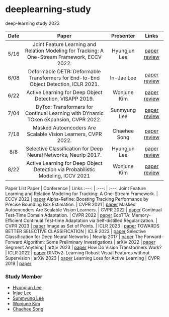 # deeplearning-study
deep-learning study 2023

Date | Paper | Presenter | Links
:---: | :---: | :---: | :---:
5/16 | Joint Feature Learning and Relation Modeling for Tracking: A One-Stream Framework, ECCV 2022. | Hyungjun Lee | [paper](https://arxiv.org/abs/2203.11991) [review](https://notaai.notion.site/Joint-Feature-Learning-and-Relation-Modeling-for-Tracking-A-One-Stream-Framework-bd00a7851fa3467fb12b2a4ea705cb00)
6/08 | Deformable DETR: Deformable Transformers for End-to-End Object Detection, ICLR 2021. | In-Jae Lee | [paper](https://arxiv.org/abs/2010.04159) [review](https://confused-winter-bd1.notion.site/DEFORMABLE-DETR-DEFORMABLE-TRANSFORMERS-FOR-END-TO-END-OBJECT-DETECTION-e34951da4f7c43d4814f9faee915c8c9?pvs=25)
6/22 | Active Learning for Deep Object Detection, VISAPP 2019. | Wonjune Kim | [paper](https://arxiv.org/abs/1809.09875) [review](https://inexpensive-hospital-30f.notion.site/Active-Learning-for-Deep-Object-Detection-8392c8d27b8c4f948cf30ff8c9758b4a?pvs=4)
7/04 | DyTox: Transformers for Continual Learning with DYnamic TOken eXpansion, CVPR 2022. | Sunmyung Lee | [paper](https://arxiv.org/abs/2111.11326) [review](https://tabby-shoemaker-cdd.notion.site/DyTox-Transformers-for-Continual-Learning-with-DYnamic-TOken-eXpansion-56d005783b4441bf98ef1915482d3bcb?pvs=4)
7/18 | Masked Autoencoders Are Scalable Vision Learners, CVPR 2022. | Chaehee Song | [paper](https://arxiv.org/abs/2111.06377) [review](https://www.notion.so/Masked-Autoencoders-Are-Scalable-Vision-Learners-ffd77b71875e4d59888f4b06b050a37f?pvs=4)
8/8 | Selective Classification for Deep Neural Networks, Neurlp 2017. | Hyungjun Lee | [paper](https://papers.nips.cc/paper_files/paper/2017/hash/4a8423d5e91fda00bb7e46540e2b0cf1-Abstract.html) [review](https://notaai.notion.site/Selective-Classification-for-Deep-Neural-Networks-c9504a8485964ba88011ba317f212805?pvs=4)
8/22 | Active Learning for Deep Object Detection via Probabilistic Modeling, ICCV 2021 | Wonjune Kim | [paper](https://arxiv.org/abs/2103.16130) [review](https://inexpensive-hospital-30f.notion.site/Active-Learning-for-Deep-Object-Detection-via-Probabilistic-Modeling-5046c072c60c4d7494605e5e3518a983?pvs=4)

Paper List
Paper | Conference | Links
:---: | :---: | :---:
Joint Feature Learning and Relation Modeling for Tracking: A One-Stream Framework. | ECCV 2022 | [paper](https://arxiv.org/abs/2203.11991)
Alpha-Refine: Boosting Tracking Performance by Precise Bounding Box Estimation. | CVPR 2021 | [paper](https://arxiv.org/abs/2012.06815)
Masked Autoencoders Are Scalable Vision Learners. | CVPR 2022 | [paper](https://openaccess.thecvf.com/content/CVPR2022/papers/He_Masked_Autoencoders_Are_Scalable_Vision_Learners_CVPR_2022_paper.pdf)
Continual Test-Time Domain Adaptation. | CVPR 2022 | [paper](https://arxiv.org/abs/2203.13591)
EcoTTA: Memory-Efficient Continual Test-time Adaptation via Self-distilled Regularization. | CVPR 2023 | [paper](https://arxiv.org/abs/2303.01904)
Image as Set of Points.  | ICLR 2023 | [paper](https://arxiv.org/abs/2303.01494)
TOWARDS BETTER SELECTIVE CLASSIFICATION | ICLR 2023 | [paper](https://openreview.net/forum?id=5gDz_yTcst)
Selective Classification for Deep Neural Networks | Neurlp 2017 | [paper](https://papers.nips.cc/paper_files/paper/2017/hash/4a8423d5e91fda00bb7e46540e2b0cf1-Abstract.html)
The Forward-Forward Algorithm: Some Preliminary Investigations | arXiv 2022 | [paper](https://arxiv.org/abs/2212.13345)
Segment Anything | arXiv 2023 | [paper](https://arxiv.org/abs/2304.02643)
How Do Vision Transformers Work? | ICLR 2022  | [paper](https://arxiv.org/abs/2202.06709)
DINOv2: Learning Robust Visual Features without Supervision | arXiv 2023  | [paper](https://arxiv.org/abs/2304.07193)
Learning Loss for Active Learning | CVPR 2019 | [paper](https://arxiv.org/abs/1905.03677)


### Study Member
* [Hyungjun Lee](https://github.com/rhtm02)
* [Injae Lee](https://github.com/oliver0922)
* [Sunmyung Lee](https://github.com/leesunmyung)
* [Wonjune Kim](https://github.com/culigan3186)
* [Chaehee Song](https://github.com/chssong)
